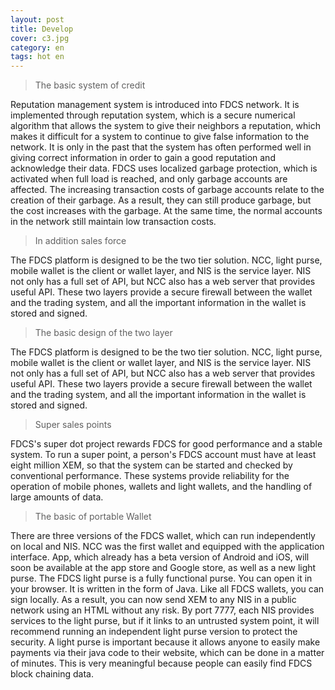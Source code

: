 ```yaml
---
layout: post
title: Develop
cover: c3.jpg
category: en
tags: hot en
---
```


> The basic system of credit

Reputation management system is introduced into FDCS network. It is implemented through reputation system, which is a secure numerical algorithm that allows the system to give their neighbors a reputation, which makes it difficult for a system to continue to give false information to the network. It is only in the past that the system has often performed well in giving correct information in order to gain a good reputation and acknowledge their data. FDCS uses localized garbage protection, which is activated when full load is reached, and only garbage accounts are affected. The increasing transaction costs of garbage accounts relate to the creation of their garbage. As a result, they can still produce garbage, but the cost increases with the garbage. At the same time, the normal accounts in the network still maintain low transaction costs.
<!--excerpt-->
> In addition sales force

The FDCS platform is designed to be the two tier solution. NCC, light purse, mobile wallet is the client or wallet layer, and NIS is the service layer. NIS not only has a full set of API, but NCC also has a web server that provides useful API. These two layers provide a secure firewall between the wallet and the trading system, and all the important information in the wallet is stored and signed.
> The basic design of the two layer

The FDCS platform is designed to be the two tier solution. NCC, light purse, mobile wallet is the client or wallet layer, and NIS is the service layer. NIS not only has a full set of API, but NCC also has a web server that provides useful API. These two layers provide a secure firewall between the wallet and the trading system, and all the important information in the wallet is stored and signed.
> Super sales points

FDCS's super dot project rewards FDCS for good performance and a stable system. To run a super point, a person's FDCS account must have at least eight million XEM, so that the system can be started and checked by conventional performance. These systems provide reliability for the operation of mobile phones, wallets and light wallets, and the handling of large amounts of data.
> The basic of portable Wallet

There are three versions of the FDCS wallet, which can run independently on local and NIS. NCC was the first wallet and equipped with the application interface. App, which already has a beta version of Android and iOS, will soon be available at the app store and Google store, as well as a new light purse.
The FDCS light purse is a fully functional purse. You can open it in your browser. It is written in the form of Java. Like all FDCS wallets, you can sign locally. As a result, you can now send XEM to any NIS in a public network using an HTML without any risk. By port 7777, each NIS provides services to the light purse, but if it links to an untrusted system point, it will recommend running an independent light purse version to protect the security. A light purse is important because it allows anyone to easily make payments via their java code to their website, which can be done in a matter of minutes. This is very meaningful because people can easily find FDCS block chaining data.
